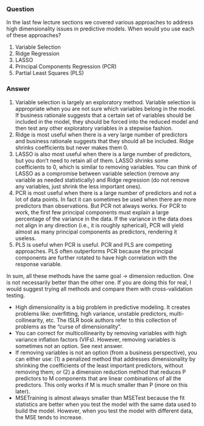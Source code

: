### Question
In the last few lecture sections we covered various approaches to address high dimensionality issues in predictive models. When would you use each of these approaches?

  1. Variable Selection
  2. Ridge Regression
  3. LASSO
  4. Principal Components Regression (PCR)
  5. Partial Least Squares (PLS)

### Answer
  1. Variable selection is largely an exploratory method. Variable selection is appropriate when you are not sure which variables belong in the model. If business rationale suggests that a certain set of variables should be included in the model, they should be forced into the reduced model and then test any other exploratory variables in a stepwise fashion.
  2. Ridge is most useful when there is a very large number of predictors and business rationale suggests that they should all be included. Ridge shrinks coefficients but never makes them 0.
  3. LASSO is also most useful when there is a large number of predictors, but you don’t need to retain all of them. LASSO shrinks some coefficients to 0, which is similar to removing variables. You can think of LASSO as a compromise between variable selection (remove any variable as needed statistically) and Ridge regression (do not remove any variables, just shrink the less important ones).
  4. PCR is most useful when there is a large number of predictors and not a lot of data points. In fact it can sometimes be used when there are more predictors than observations. But PCR not always works. For PCR to work, the first few principal components must explain a large percentage of the variance in the data. If the variance in the data does not align in any direction (i.e., it is roughly spherical), PCR will yield almost as many principal components as predictors, rendering it useless.
  5. PLS is useful when PCR is useful. PCR and PLS are competing approaches. PLS often outperforms PCR because the principal components are further rotated to have high correlation with the response variable.

In sum, all these methods have the same goal → dimension reduction. One is not necessarily better than the other one. If you are doing this for real, I would suggest trying all methods and compare them with cross-validation testing.
  - High dimensionality is a big problem in predictive modeling. It creates problems like: overfitting, high variance, unstable predictors, multi-collinearity, etc. The ISLR book authors refer to this collection of problems as the “curse of dimensionality”.
  - You can correct for multicollinearity by removing variables with high variance inflation factors (VIFs). However, removing variables is sometimes not an option. See next answer.
  - If removing variables is not an option (from a business perspective), you can either use: (1) a penalized method that addresses dimensionality by shrinking the coefficients of the least important predictors, without removing them; or (2) a dimension reduction method that reduces P predictors to M components that are linear combinations of all the predictors. This only works if M is much smaller than P (more on this later).
  - MSETraining is almost always smaller than MSETest because the fit statistics are better when you test the model with the same data used to build the model. However, when you test the model with different data, the MSE tends to increase.
